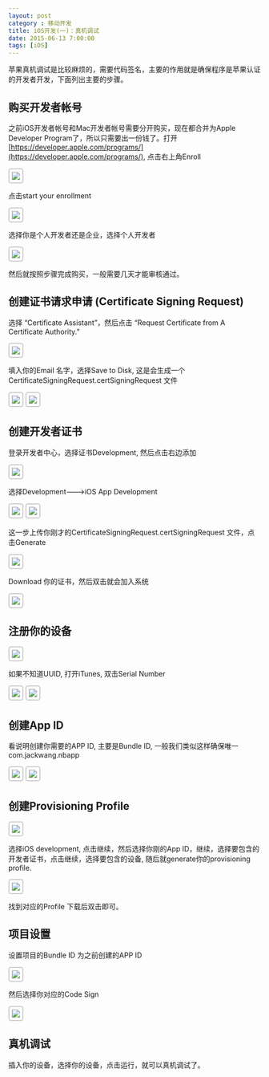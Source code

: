 ```yaml
---
layout: post
category : 移动开发
title: iOS开发(一)：真机调试
date: 2015-06-13 7:00:00
tags: [iOS]
---
```


苹果真机调试是比较麻烦的，需要代码签名，主要的作用就是确保程序是苹果认证的开发者开发，下面列出主要的步骤。

## 购买开发者帐号

<style>
img {
  max-width: 700px;
  border: solid 2px #ccc;
  padding: 5px;
  border-radius:5px;
}
</style>

之前iOS开发者帐号和Mac开发者帐号需要分开购买，现在都合并为Apple Developer Program了，所以只需要出一份钱了。打开 [https://developer.apple.com/programs/](https://developer.apple.com/programs/), 点击右上角Enroll

<img src="/assets/images/ios/debug-in-device/ios-developer-center.png"/>

点击start your enrollment

<img src="/assets/images/ios/debug-in-device/start-your-enroll.png"/>

选择你是个人开发者还是企业，选择个人开发者

<img src="/assets/images/ios/debug-in-device/select-develop-type.png"/>

然后就按照步骤完成购买，一般需要几天才能审核通过。


## 创建证书请求申请 (Certificate Signing Request)

选择 “Certificate Assistant”，然后点击 “Request Certificate from A Certificate Authority.”

<img src="/assets/images/ios/debug-in-device/request-certification.png" />

填入你的Email 名字，选择Save to Disk, 这是会生成一个CertificateSigningRequest.certSigningRequest 文件

<img src="/assets/images/ios/debug-in-device/certificaiton-info.png"/>

<img src="/assets/images/ios/debug-in-device/save-certification-info.png"/>

## 创建开发者证书

登录开发者中心，选择证书Development, 然后点击右边添加

<img src="/assets/images/ios/debug-in-device/member-center.png" />

选择Development--->iOS App Development

<img src="/assets/images/ios/debug-in-device/select-dev-cert-type.png" />

<img src="/assets/images/ios/debug-in-device/how-to-create-csr.png"/>

这一步上传你刚才的CertificateSigningRequest.certSigningRequest 文件，点击Generate

<img src="/assets/images/ios/debug-in-device/generate-your-certificate.png"/>

Download 你的证书，然后双击就会加入系统

<img src="/assets/images/ios/debug-in-device/generate-dev-certification.png" />

## 注册你的设备

<img src="/assets/images/ios/debug-in-device/register-device.png"/>

如果不知道UUID, 打开iTunes, 双击Serial Number

<img src="/assets/images/ios/debug-in-device/itunes.png" />
<img src="/assets/images/ios/debug-in-device/uuid.png"/>


## 创建App ID

看说明创建你需要的APP ID, 主要是Bundle ID, 一般我们类似这样确保唯一 com.jackwang.nbapp

<img src="/assets/images/ios/debug-in-device/appid.png"/>

<img src="/assets/images/ios/debug-in-device/buildid.png" />


## 创建Provisioning Profile

<img src="/assets/images/ios/debug-in-device/add-provision-profile.png" />

选择iOS development, 点击继续，然后选择你刚的App ID，继续，选择要包含的开发者证书，点击继续，选择要包含的设备, 随后就generate你的provisioning profile.

<img src="/assets/images/ios/debug-in-device/generate-profile.png"/> 

找到对应的Profile 下载后双击即可。


## 项目设置

设置项目的Bundle ID 为之前创建的APP ID

<img src="/assets/images/ios/debug-in-device/xcode-setting-bundle.png"/>

然后选择你对应的Code Sign

<img src="/assets/images/ios/debug-in-device/xcode-code-sign.png" />

## 真机调试

插入你的设备，选择你的设备，点击运行，就可以真机调试了。